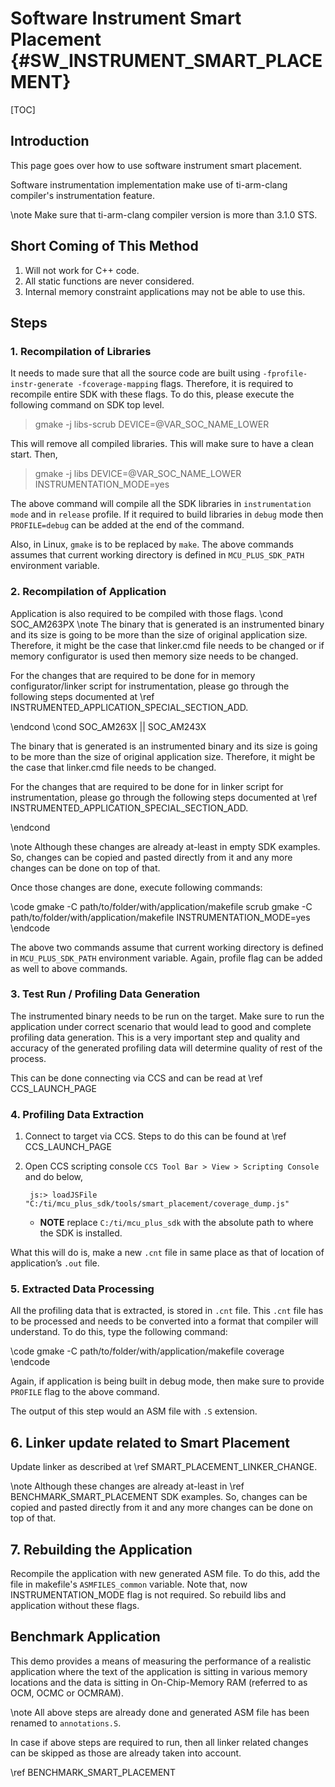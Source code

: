 # Software Instrument Smart Placement {#SW_INSTRUMENT_SMART_PLACEMENT}

[TOC]

## Introduction

This page goes over how to use software instrument smart placement.

Software instrumentation implementation make use of ti-arm-clang compiler's instrumentation feature.

\note
Make sure that ti-arm-clang compiler version is more than 3.1.0 STS.

## Short Coming of This Method

1. Will not work for C++ code.
2. All static functions are never considered.
3. Internal memory constraint applications may not be able to use this.

## Steps

### 1. Recompilation of Libraries

It needs to made sure that all the source code are built using `-fprofile-instr-generate -fcoverage-mapping` flags. Therefore, it is required to recompile entire SDK with these flags. To do this, please execute the following command on SDK top level.

> gmake -j libs-scrub DEVICE=@VAR_SOC_NAME_LOWER

This will remove all compiled libraries. This will make sure to have a clean start. Then,

> gmake -j libs DEVICE=@VAR_SOC_NAME_LOWER INSTRUMENTATION_MODE=yes

The above command will compile all the SDK libraries in `instrumentation mode` and in `release` profile. If it required to build libraries in `debug` mode then `PROFILE=debug` can be added at the end of the command.

Also, in Linux, `gmake` is to be replaced by `make`. The above commands assumes that current working directory is defined in `MCU_PLUS_SDK_PATH` environment variable.

### 2. Recompilation of Application

Application is also required to be compiled with those flags.
\cond SOC_AM263PX
\note
The binary that is generated is an instrumented binary and its size is going to be more than the size of original application size. Therefore, it might be the case that linker.cmd file needs to be changed or if memory configurator is used then memory size needs to be changed.

For the changes that are required to be done for in memory configurator/linker script for instrumentation, please go through the following steps documented at \ref INSTRUMENTED_APPLICATION_SPECIAL_SECTION_ADD.

\endcond
\cond  SOC_AM263X || SOC_AM243X

The binary that is generated is an instrumented binary and its size is going to be more than the size of original application size. Therefore, it might be the case that linker.cmd file needs to be changed.

For the changes that are required to be done for in linker script for instrumentation, please go through the following steps documented at \ref INSTRUMENTED_APPLICATION_SPECIAL_SECTION_ADD.


\endcond

\note
Although these changes are already at-least in empty SDK examples. So, changes can be copied and pasted directly from it and any more changes can be done on top of that.

Once those changes are done, execute following commands:

\code
gmake -C path/to/folder/with/application/makefile scrub
gmake -C path/to/folder/with/application/makefile INSTRUMENTATION_MODE=yes
\endcode

The above two commands assume that current working directory is defined in `MCU_PLUS_SDK_PATH` environment variable. Again, profile flag can be added as well to above commands.

### 3. Test Run / Profiling Data Generation

The instrumented binary needs to be run on the target. Make sure to run the application under correct scenario that would lead to good and complete profiling data generation. This is a very important step and quality and accuracy of the generated profiling data will determine quality of rest of the process.

This can be done connecting via CCS and can be read at \ref CCS_LAUNCH_PAGE

### 4. Profiling Data Extraction

1. Connect to target via CCS. Steps to do this can be found at \ref CCS_LAUNCH_PAGE
2. Open CCS scripting console `CCS Tool Bar > View > Scripting Console` and do below,

        js:> loadJSFile "C:/ti/mcu_plus_sdk/tools/smart_placement/coverage_dump.js"

   - **NOTE** replace `C:/ti/mcu_plus_sdk` with the absolute path to where the SDK is installed.

What this will do is, make a new `.cnt` file in same place as that of location of application’s `.out` file.

### 5. Extracted Data Processing

All the profiling data that is extracted, is stored in `.cnt` file. This `.cnt` file has to be processed and needs to be converted into a format that compiler will understand. To do this, type the following command:

\code
gmake -C path/to/folder/with/application/makefile coverage
\endcode

Again, if application is being built in debug mode, then make sure to provide `PROFILE` flag to the above command.

The output of this step would an ASM file with `.S` extension.

## 6. Linker update related to Smart Placement

Update linker as described at \ref SMART_PLACEMENT_LINKER_CHANGE.

\note
Although these changes are already at-least in \ref BENCHMARK_SMART_PLACEMENT SDK examples. So, changes can be copied and pasted directly from it and any more changes can be done on top of that.

## 7. Rebuilding the Application

Recompile the application with new generated ASM file. To do this, add the file in makefile's `ASMFILES_common` variable. Note that, now INSTRUMENTATION_MODE flag is not required. So rebuild libs and application without these flags.

## Benchmark Application

This demo provides a means of measuring the performance of a realistic application where the text of the application is sitting in various memory locations and the data is sitting in On-Chip-Memory RAM (referred to as OCM, OCMC or OCMRAM).

\note
All above steps are already done and generated ASM file has been renamed to `annotations.S`.

In case if above steps are required to run, then all linker related changes can be skipped as those are already taken into account.

\ref BENCHMARK_SMART_PLACEMENT